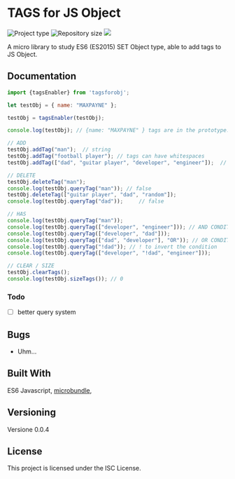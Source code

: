 # TAGS for JS Object

![](https://img.shields.io/badge/type-JS_Library-brightgreen.svg "Project type")
![](https://img.shields.io/github/repo-size/LorenzoCorbella74/tagsforobj "Repository size")
![](https://img.shields.io/github/package-json/v/LorenzoCorbella74/tagsforobj)

A micro library to study ES6 (ES2015) SET Object type, able to add tags to JS Object.


## Documentation
```javascript
import {tagsEnabler} from 'tagsforobj';

let testObj = { name: "MAXPAYNE" };

testObj = tagsEnabler(testObj);

console.log(testObj); // {name: "MAXPAYNE" } tags are in the prototype...

// ADD
testObj.addTag("man");  // string
testObj.addTag("football player"); // tags can have whitespaces
testObj.addTag(["dad", "guitar player", "developer", "engineer"]);  // array of strings

// DELETE
testObj.deleteTag("man");
console.log(testObj.queryTag("man")); // false
testObj.deleteTag(["guitar player", "dad", "random"]);
console.log(testObj.queryTag("dad"));     // false

// HAS
console.log(testObj.queryTag("man")); 
console.log(testObj.queryTag(["developer", "engineer"])); // AND CONDITION is the DEFAULT
console.log(testObj.queryTag(["developer", "dad"]));
console.log(testObj.queryTag(["dad", "developer"], "OR")); // OR CONDITION
console.log(testObj.queryTag("!dad")); // ! to invert the condition
console.log(testObj.queryTag(["developer", "!dad", "engineer"]));

// CLEAR / SIZE
testObj.clearTags();
console.log(testObj.sizeTags()); // 0
```

### Todo
- [ ] better query system


## Bugs
- Uhm...

## Built With

ES6 Javascript, [microbundle](https://github.com/developit/microbundle),

## Versioning

Versione 0.0.4

## License

This project is licensed under the ISC License.